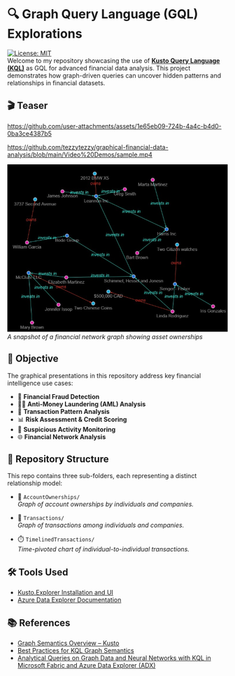 # 🔍 Graph Query Language (GQL) Explorations
[![License: MIT](https://img.shields.io/badge/License-MIT-blue.svg)](LICENSE)  
Welcome to my repository showcasing the use of [**Kusto Query Language (KQL)**](https://learn.microsoft.com/en-us/kusto/query/?view=microsoft-fabric) as GQL for advanced financial data analysis. This project demonstrates how graph-driven queries can uncover hidden patterns and relationships in financial datasets.

## 🎬 Teaser


https://github.com/user-attachments/assets/1e65eb09-724b-4a4c-b4d0-0ba3ce4387b5




https://github.com/tezzytezzy/graphical-financial-data-analysis/blob/main/Video%20Demos/sample.mp4  

![fdfd](https://github.com/tezzytezzy/graphical-financial-data-analysis/blob/main/sample.jpg)  
*A snapshot of a financial network graph showing asset ownerships*

## 🎯 Objective  
The graphical presentations in this repository address key financial intelligence use cases:

- 💸 **Financial Fraud Detection**
- 🕵️‍♂️ **Anti-Money Laundering (AML) Analysis**
- 🔁 **Transaction Pattern Analysis**
- 📊 **Risk Assessment & Credit Scoring**
- 🚨 **Suspicious Activity Monitoring**
- 🌐 **Financial Network Analysis**

## 📁 Repository Structure

This repo contains three sub-folders, each representing a distinct relationship model:

- 🧾 `AccountOwnerships/`  
  *Graph of account ownerships by individuals and companies.*

- 🔄 `Transactions/`  
  *Graph of transactions among individuals and companies.*

- ⏱️ `TimelinedTransactions/`  
  *Time-pivoted chart of individual-to-individual transactions.*

## 🛠️ Tools Used

- [Kusto.Explorer Installation and UI](https://learn.microsoft.com/en-us/kusto/tools/kusto-explorer?view=microsoft-fabric)
- [Azure Data Explorer Documentation](https://learn.microsoft.com/en-us/azure/data-explorer/)

## 📚 References

- [Graph Semantics Overview – Kusto](https://learn.microsoft.com/en-us/kusto/query/graph-semantics-overview?view=microsoft-fabric)
- [Best Practices for KQL Graph Semantics](https://kql.how/query/graph-operators/graph-best-practices/)
- [Analytical Queries on Graph Data and Neural Networks with KQL in Microsoft Fabric and Azure Data Explorer (ADX)](https://blog.n-dimensions.de/en/articles/kql/kql_graph)
